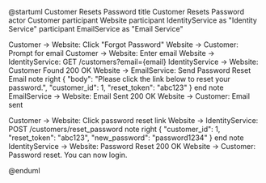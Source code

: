 
@startuml Customer Resets Password
title Customer Resets Password
actor Customer
participant Website
participant IdentityService as "Identity Service"
participant EmailService as "Email Service"

Customer -> Website: Click "Forgot Password"
Website -> Customer: Prompt for email
Customer -> Website: Enter email
Website -> IdentityService: GET /customers?email={email}
IdentityService -> Website: Customer Found 200 OK
Website -> EmailService: Send Password Reset Email 
note right
{
    "body": "Please click the link below to reset your password.",
    "customer_id": 1,
    "reset_token": "abc123"
}
end note
EmailService -> Website: Email Sent 200 OK
Website -> Customer: Email sent

Customer -> Website: Click password reset link
Website -> IdentityService: POST /customers/reset_password
note right
{
    "customer_id": 1,
    "reset_token": "abc123",
    "new_password": "password1234"
} 
end note
IdentityService -> Website: Password Reset 200 OK
Website -> Customer: Password reset. You can now login.

@enduml

